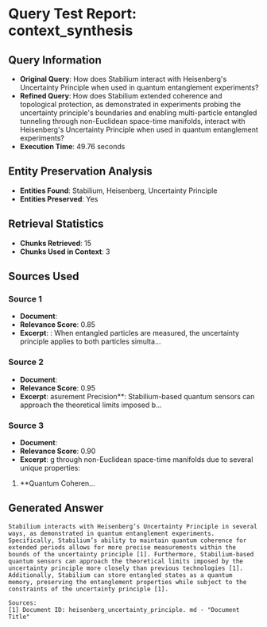 # Query Test Report: context_synthesis

## Query Information
- **Original Query**: How does Stabilium interact with Heisenberg's Uncertainty Principle when used in quantum entanglement experiments?
- **Refined Query**: How does Stabilium extended coherence and topological protection, as demonstrated in experiments probing the uncertainty principle's boundaries and enabling multi-particle entangled tunneling through non-Euclidean space-time manifolds, interact with Heisenberg's Uncertainty Principle when used in quantum entanglement experiments?
- **Execution Time**: 49.76 seconds

## Entity Preservation Analysis
- **Entities Found**: Stabilium, Heisenberg, Uncertainty Principle
- **Entities Preserved**: Yes

## Retrieval Statistics
- **Chunks Retrieved**: 15
- **Chunks Used in Context**: 3

## Sources Used

### Source 1
- **Document**: 
- **Relevance Score**: 0.85
- **Excerpt**: : When entangled particles are measured, the uncertainty principle applies to both particles simulta...

### Source 2
- **Document**: 
- **Relevance Score**: 0.95
- **Excerpt**: asurement Precision**: Stabilium-based quantum sensors can approach the theoretical limits imposed b...

### Source 3
- **Document**: 
- **Relevance Score**: 0.90
- **Excerpt**: g through non-Euclidean space-time manifolds due to several unique properties:

1. **Quantum Coheren...

## Generated Answer
```
Stabilium interacts with Heisenberg’s Uncertainty Principle in several ways, as demonstrated in quantum entanglement experiments. Specifically, Stabilium’s ability to maintain quantum coherence for extended periods allows for more precise measurements within the bounds of the uncertainty principle [1]. Furthermore, Stabilium-based quantum sensors can approach the theoretical limits imposed by the uncertainty principle more closely than previous technologies [1]. Additionally, Stabilium can store entangled states as a quantum memory, preserving the entanglement properties while subject to the constraints of the uncertainty principle [1].

Sources: 
[1] Document ID: heisenberg_uncertainty_principle. md - "Document Title"
```
